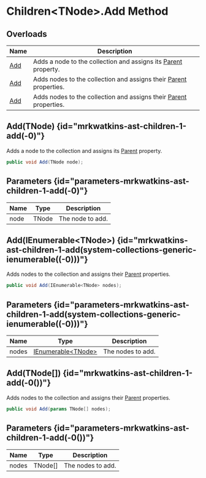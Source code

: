 # Children&lt;TNode&gt;.Add Method
## Overloads

| Name | Description |
| ---- | ----------- |
| [Add](MrKWatkins.Ast.Children-1.Add.md#mrkwatkins-ast-children-1-add(-0)) | Adds a node to the collection and assigns its [Parent](MrKWatkins.Ast.Node-1.Parent.md) property. |
| [Add](MrKWatkins.Ast.Children-1.Add.md#mrkwatkins-ast-children-1-add(system-collections-generic-ienumerable((-0)))) | Adds nodes to the collection and assigns their [Parent](MrKWatkins.Ast.Node-1.Parent.md) properties. |
| [Add](MrKWatkins.Ast.Children-1.Add.md#mrkwatkins-ast-children-1-add(-0())) | Adds nodes to the collection and assigns their [Parent](MrKWatkins.Ast.Node-1.Parent.md) properties. |

## Add(TNode) {id="mrkwatkins-ast-children-1-add(-0)"}

Adds a node to the collection and assigns its [Parent](MrKWatkins.Ast.Node-1.Parent.md) property.

```c#
public void Add(TNode node);
```

## Parameters {id="parameters-mrkwatkins-ast-children-1-add(-0)"}

| Name | Type | Description |
| ---- | ---- | ----------- |
| node | TNode | The node to add. |

## Add(IEnumerable&lt;TNode&gt;) {id="mrkwatkins-ast-children-1-add(system-collections-generic-ienumerable((-0)))"}

Adds nodes to the collection and assigns their [Parent](MrKWatkins.Ast.Node-1.Parent.md) properties.

```c#
public void Add(IEnumerable<TNode> nodes);
```

## Parameters {id="parameters-mrkwatkins-ast-children-1-add(system-collections-generic-ienumerable((-0)))"}

| Name | Type | Description |
| ---- | ---- | ----------- |
| nodes | [IEnumerable&lt;TNode&gt;](https://learn.microsoft.com/en-gb/dotnet/api/System.Collections.Generic.IEnumerable-1) | The nodes to add. |

## Add(TNode\[\]) {id="mrkwatkins-ast-children-1-add(-0())"}

Adds nodes to the collection and assigns their [Parent](MrKWatkins.Ast.Node-1.Parent.md) properties.

```c#
public void Add(params TNode[] nodes);
```

## Parameters {id="parameters-mrkwatkins-ast-children-1-add(-0())"}

| Name | Type | Description |
| ---- | ---- | ----------- |
| nodes | TNode\[\] | The nodes to add. |

